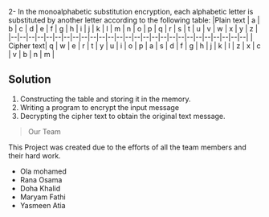 

2- In the monoalphabetic substitution encryption, each alphabetic letter is substituted by another letter according to the following table:
|Plain text  | a | b | c | d | e | f | g | h | i | j | k | l | m | n | o | p | q | r | s | t | u | v | w | x | y | z |
|--|--|--|--|--|--|--|--|--|--|--|--|--|--|--|--|--|--|--|--|--|--|--|--|--|--|--|
|  Cipher text| q | w | e | r | t | y | u | i | o | p | a | s | d | f | g | h | j | k | l | z | x | c | v | b | n | m |

## Solution
1. Constructing the table and storing it in the memory.
2. Writing a program to encrypt the input message
3. Decrypting the cipher text to obtain the original text message.


> Our Team

This Project was  created due to the efforts of all the team members and their hard work.

- Ola mohamed
- Rana Osama
- Doha Khalid
- Maryam Fathi
- Yasmeen Atia



















